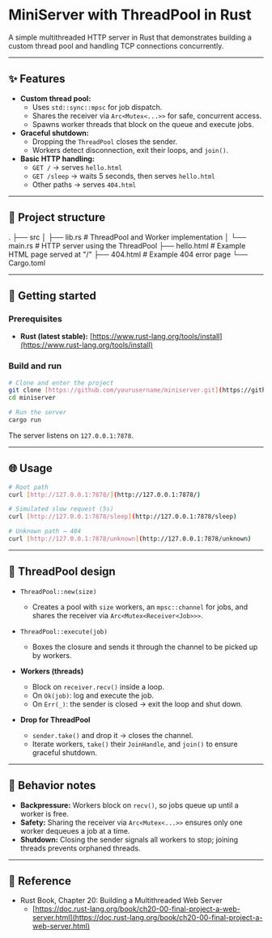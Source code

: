 # MiniServer with ThreadPool in Rust

A simple multithreaded HTTP server in Rust that demonstrates building a custom thread pool and handling TCP connections concurrently.

---

## ✨ Features

* **Custom thread pool:**
    * Uses `std::sync::mpsc` for job dispatch.
    * Shares the receiver via `Arc<Mutex<...>>` for safe, concurrent access.
    * Spawns worker threads that block on the queue and execute jobs.
* **Graceful shutdown:**
    * Dropping the `ThreadPool` closes the sender.
    * Workers detect disconnection, exit their loops, and `join()`.
* **Basic HTTP handling:**
    * `GET /` → serves `hello.html`
    * `GET /sleep` → waits 5 seconds, then serves `hello.html`
    * Other paths → serves `404.html`

---

## 📂 Project structure

.
├── src
│   ├── lib.rs      # ThreadPool and Worker implementation
│   └── main.rs     # HTTP server using the ThreadPool
├── hello.html      # Example HTML page served at "/"
├── 404.html        # Example 404 error page
└── Cargo.toml

-----

## 🚀 Getting started

### Prerequisites

  * **Rust (latest stable):** [https://www.rust-lang.org/tools/install](https://www.rust-lang.org/tools/install)

### Build and run

```bash
# Clone and enter the project
git clone [https://github.com/yourusername/miniserver.git](https://github.com/yourusername/miniserver.git)
cd miniserver

# Run the server
cargo run
```

The server listens on `127.0.0.1:7878`.

-----

## 🌐 Usage

```bash
# Root path
curl [http://127.0.0.1:7878/](http://127.0.0.1:7878/)

# Simulated slow request (5s)
curl [http://127.0.0.1:7878/sleep](http://127.0.0.1:7878/sleep)

# Unknown path → 404
curl [http://127.0.0.1:7878/unknown](http://127.0.0.1:7878/unknown)
```

-----

## 🧵 ThreadPool design

  * `ThreadPool::new(size)`

      * Creates a pool with `size` workers, an `mpsc::channel` for jobs, and shares the receiver via `Arc<Mutex<Receiver<Job>>>`.

  * `ThreadPool::execute(job)`

      * Boxes the closure and sends it through the channel to be picked up by workers.

  * **Workers (threads)**

      * Block on `receiver.recv()` inside a loop.
      * On `Ok(job)`: log and execute the job.
      * On `Err(_)`: the sender is closed → exit the loop and shut down.

  * **Drop for ThreadPool**

      * `sender.take()` and drop it → closes the channel.
      * Iterate workers, `take()` their `JoinHandle`, and `join()` to ensure graceful shutdown.

-----

## 🧪 Behavior notes

  * **Backpressure:** Workers block on `recv()`, so jobs queue up until a worker is free.
  * **Safety:** Sharing the receiver via `Arc<Mutex<...>>` ensures only one worker dequeues a job at a time.
  * **Shutdown:** Closing the sender signals all workers to stop; joining threads prevents orphaned threads.

-----

## 📖 Reference

  * Rust Book, Chapter 20: Building a Multithreaded Web Server
      * [https://doc.rust-lang.org/book/ch20-00-final-project-a-web-server.html](https://doc.rust-lang.org/book/ch20-00-final-project-a-web-server.html)

<!-- end list -->

